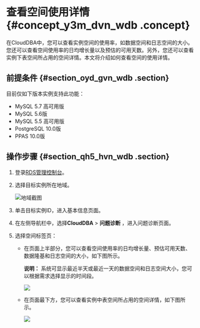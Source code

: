 # 查看空间使用详情 {#concept_y3m_dvn_wdb .concept}

在CloudDBA中，您可以查看实例空间的使用率，如数据空间和日志空间的大小。您还可以查看空间使用率的日均增长量以及预估的可用天数。另外，您还可以查看实例下表空间所占用的空间详情。本文将介绍如何查看空间的使用详情。

## 前提条件 {#section_oyd_gvn_wdb .section}

目前仅如下版本实例支持此功能：

-   MySQL 5.7 高可用版
-   MySQL 5.6版
-   MySQL 5.5 高可用版
-   PostgreSQL 10.0版
-   PPAS 10.0版

## 操作步骤 {#section_qh5_hvn_wdb .section}

1.  登录[RDS管理控制台](https://rds.console.aliyun.com/)。
2.  选择目标实例所在地域。

    ![地域截图](http://static-aliyun-doc.oss-cn-hangzhou.aliyuncs.com/assets/img/7882/154745975037169_zh-CN.png)

3.  单击目标实例ID，进入基本信息页面。
4.  在左侧导航栏中，选择**CloudDBA** \> **问题诊断** ，进入问题诊断页面。
5.  选择空间标签页：
    -   在页面上半部分，您可以查看空间使用率的日均增长量、预估可用天数、数据隆基和日志空间的大小，如下图所示。

        **说明：** 系统可显示最近半天或最近一天的数据空间和日志空间大小，您可以根据需求选择显示的时间段。

        ![](http://docs-aliyun.cn-hangzhou.oss.aliyun-inc.com/assets/pic/60005/cn_zh/1506339996780/CloudDBA_%E7%A9%BA%E9%97%B4%E4%BD%BF%E7%94%A8%E6%A6%82%E5%86%B5.png)

    -   在页面最下方，您可以查看实例中表空间所占用的空间详情，如下图所示。

        ![](http://docs-aliyun.cn-hangzhou.oss.aliyun-inc.com/assets/pic/60005/cn_zh/1506340278332/CloudDBA_TOP%E8%A1%A8%E6%89%80%E5%8D%A0%E7%A9%BA%E9%97%B4%E8%AF%A6%E6%83%85.png)


